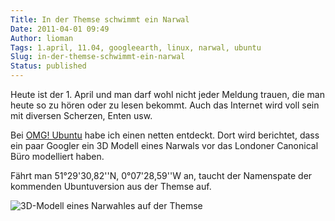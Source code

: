 ```yaml
---
Title: In der Themse schwimmt ein Narwal
Date: 2011-04-01 09:49
Author: lioman
Tags: 1.april, 11.04, googleearth, linux, narwal, ubuntu
Slug: in-der-themse-schwimmt-ein-narwal
Status: published
---
```


Heute ist der 1. April und man darf wohl nicht jeder Meldung trauen, die
man heute so zu hören oder zu lesen bekommt. Auch das Internet wird voll
sein mit diversen Scherzen, Enten usw.

Bei [OMG! Ubuntu](http://www.omgubuntu.co.uk/2011/04/google-earth-renders-cheeky-narwhal-outside-canonicals-office/)
habe ich einen netten entdeckt. Dort wird berichtet, dass ein paar Googler
ein 3D Modell eines Narwals vor das Londoner Canonical Büro modelliert haben.

Fährt man 51°29'30,82''N, 0°07'28,59''W an, taucht der Namenspate der
kommenden Ubuntuversion aus der Themse auf.

![3D-Modell eines Narwahles auf der Themse]({static}/images/googleearthnarwhal.png)
